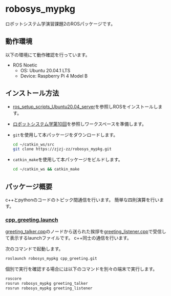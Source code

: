 # robosys_mypkg

ロボットシステム学演習課題2のROSパッケージです。

## 動作環境

以下の環境にて動作確認を行っています。

- ROS Noetic
  - OS: Ubuntu 20.04.1 LTS
  - Device: Raspberry Pi 4 Model B

## インストール方法

- [ros_setup_scripts_Ubuntu20.04_server](http://github.com/ryuichiueda/ros_setup_scripts_Ubuntu20.04_server)を参照しROSをインストールします。

- [ロボットシステム学第10回](https://ryuichiueda.github.io/robosys2020/lesson10_ros.html#/)を参照しワークスペースを準備します。

- `git`を使用して本パッケージをダウンロードします。

  ```bash
  cd ~/catkin_ws/src
  git clone https://zjzj-zz/robosys_mypkg.git
  ```

- `catkin_make`を使用して本パッケージをビルドします。

  ```bash
  cd ~/catkin_ws && catkin_make
  ```

## パッケージ概要

c++とpythonのコードのトピック間通信を行います。
簡単な四則演算を行います。 

### [cpp_greeting.launch](https://github.com/zjzj-zz/robosys_mypkg/blob/main/launch/cpp_greeting.launch)

  [greeting_talker.cpp](https://github.com/zjzj-zz/robosys_mypkg/blob/main/src/greeting_talker.cpp)のノードから送られた挨拶を[greeting_listener.cpp](https://github.com/zjzj-zz/robosys_mypkg/blob/main/src/greeting_listener.cpp)で受信して表示するlaunchファイルです。 
  c++同士の通信を行います。

  次のコマンドで起動します。

  ```bash
  roslaunch robosys_mypkg cpp_greeting.git
  ```

  個別で実行を確認する場合には以下のコマンドを別々の端末で実行します。

  ```bash
  roscore 
  rosrun robosys_mypkg greeting_talker 
  rosrun robosys_mypkg greeting_listener
  ```


